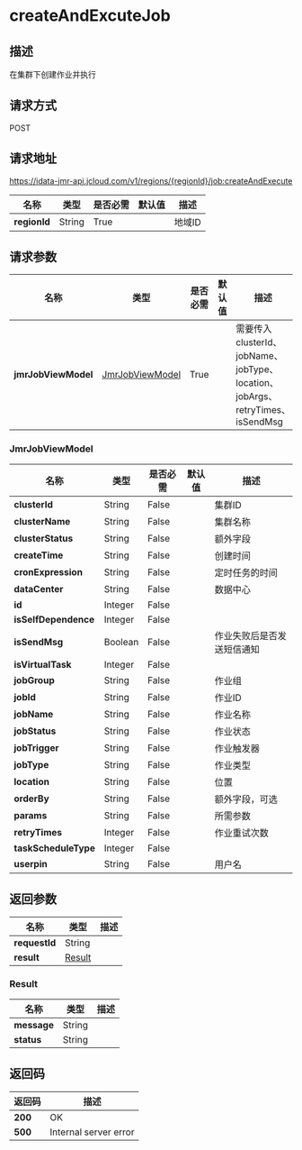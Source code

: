 # createAndExcuteJob


## 描述
在集群下创建作业并执行

## 请求方式
POST

## 请求地址
https://idata-jmr-api.jcloud.com/v1/regions/{regionId}/job:createAndExecute

|名称|类型|是否必需|默认值|描述|
|---|---|---|---|---|
|**regionId**|String|True||地域ID|

## 请求参数
|名称|类型|是否必需|默认值|描述|
|---|---|---|---|---|
|**jmrJobViewModel**|[JmrJobViewModel](##JmrJobViewModel)|True||需要传入clusterId、jobName、jobType、location、jobArgs、retryTimes、isSendMsg|

### <a name="JmrJobViewModel">JmrJobViewModel</a>
|名称|类型|是否必需|默认值|描述|
|---|---|---|---|---|
|**clusterId**|String|False||集群ID|
|**clusterName**|String|False||集群名称|
|**clusterStatus**|String|False||额外字段|
|**createTime**|String|False||创建时间|
|**cronExpression**|String|False||定时任务的时间|
|**dataCenter**|String|False||数据中心|
|**id**|Integer|False|||
|**isSelfDependence**|Integer|False|||
|**isSendMsg**|Boolean|False||作业失败后是否发送短信通知|
|**isVirtualTask**|Integer|False|||
|**jobGroup**|String|False||作业组|
|**jobId**|String|False||作业ID|
|**jobName**|String|False||作业名称|
|**jobStatus**|String|False||作业状态|
|**jobTrigger**|String|False||作业触发器|
|**jobType**|String|False||作业类型|
|**location**|String|False||位置|
|**orderBy**|String|False||额外字段，可选|
|**params**|String|False||所需参数|
|**retryTimes**|Integer|False||作业重试次数|
|**taskScheduleType**|Integer|False|||
|**userpin**|String|False||用户名|

## 返回参数
|名称|类型|描述|
|---|---|---|
|**requestId**|String||
|**result**|[Result](##Result)||


### <a name="Result">Result</a>
|名称|类型|描述|
|---|---|---|
|**message**|String||
|**status**|String||

## 返回码
|返回码|描述|
|---|---|
|**200**|OK|
|**500**|Internal server error|
